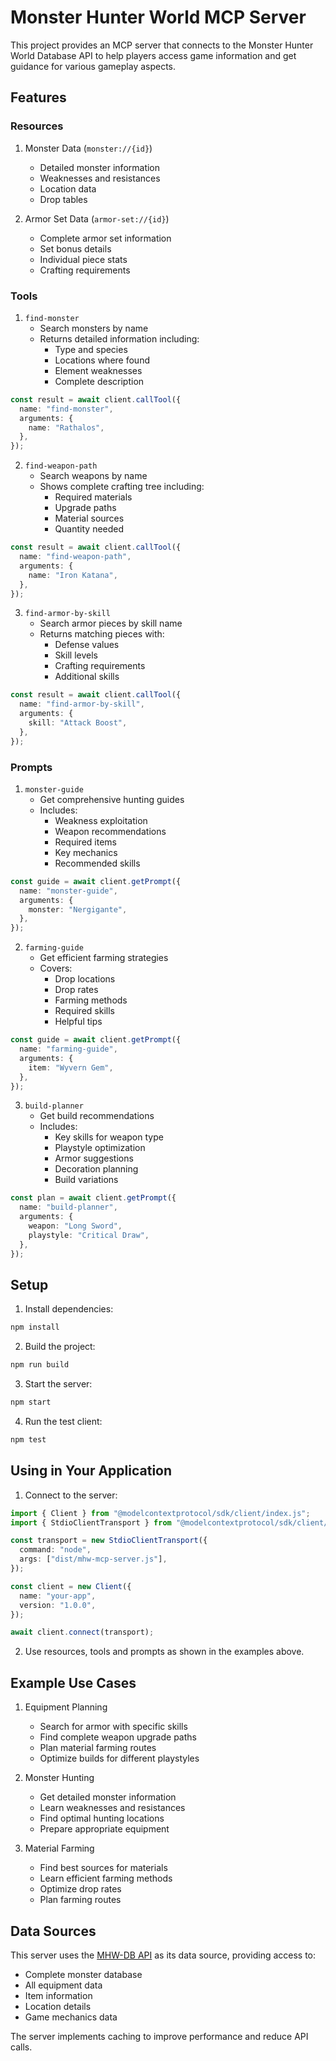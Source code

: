 # Monster Hunter World MCP Server

This project provides an MCP server that connects to the Monster Hunter World Database API to help players access game information and get guidance for various gameplay aspects.

## Features

### Resources

1. Monster Data (`monster://{id}`)

   - Detailed monster information
   - Weaknesses and resistances
   - Location data
   - Drop tables

2. Armor Set Data (`armor-set://{id}`)
   - Complete armor set information
   - Set bonus details
   - Individual piece stats
   - Crafting requirements

### Tools

1. `find-monster`
   - Search monsters by name
   - Returns detailed information including:
     - Type and species
     - Locations where found
     - Element weaknesses
     - Complete description

```typescript
const result = await client.callTool({
  name: "find-monster",
  arguments: {
    name: "Rathalos",
  },
});
```

2. `find-weapon-path`
   - Search weapons by name
   - Shows complete crafting tree including:
     - Required materials
     - Upgrade paths
     - Material sources
     - Quantity needed

```typescript
const result = await client.callTool({
  name: "find-weapon-path",
  arguments: {
    name: "Iron Katana",
  },
});
```

3. `find-armor-by-skill`
   - Search armor pieces by skill name
   - Returns matching pieces with:
     - Defense values
     - Skill levels
     - Crafting requirements
     - Additional skills

```typescript
const result = await client.callTool({
  name: "find-armor-by-skill",
  arguments: {
    skill: "Attack Boost",
  },
});
```

### Prompts

1. `monster-guide`
   - Get comprehensive hunting guides
   - Includes:
     - Weakness exploitation
     - Weapon recommendations
     - Required items
     - Key mechanics
     - Recommended skills

```typescript
const guide = await client.getPrompt({
  name: "monster-guide",
  arguments: {
    monster: "Nergigante",
  },
});
```

2. `farming-guide`
   - Get efficient farming strategies
   - Covers:
     - Drop locations
     - Drop rates
     - Farming methods
     - Required skills
     - Helpful tips

```typescript
const guide = await client.getPrompt({
  name: "farming-guide",
  arguments: {
    item: "Wyvern Gem",
  },
});
```

3. `build-planner`
   - Get build recommendations
   - Includes:
     - Key skills for weapon type
     - Playstyle optimization
     - Armor suggestions
     - Decoration planning
     - Build variations

```typescript
const plan = await client.getPrompt({
  name: "build-planner",
  arguments: {
    weapon: "Long Sword",
    playstyle: "Critical Draw",
  },
});
```

## Setup

1. Install dependencies:

```bash
npm install
```

2. Build the project:

```bash
npm run build
```

3. Start the server:

```bash
npm start
```

4. Run the test client:

```bash
npm test
```

## Using in Your Application

1. Connect to the server:

```typescript
import { Client } from "@modelcontextprotocol/sdk/client/index.js";
import { StdioClientTransport } from "@modelcontextprotocol/sdk/client/stdio.js";

const transport = new StdioClientTransport({
  command: "node",
  args: ["dist/mhw-mcp-server.js"],
});

const client = new Client({
  name: "your-app",
  version: "1.0.0",
});

await client.connect(transport);
```

2. Use resources, tools and prompts as shown in the examples above.

## Example Use Cases

1. Equipment Planning

   - Search for armor with specific skills
   - Find complete weapon upgrade paths
   - Plan material farming routes
   - Optimize builds for different playstyles

2. Monster Hunting

   - Get detailed monster information
   - Learn weaknesses and resistances
   - Find optimal hunting locations
   - Prepare appropriate equipment

3. Material Farming
   - Find best sources for materials
   - Learn efficient farming methods
   - Optimize drop rates
   - Plan farming routes

## Data Sources

This server uses the [MHW-DB API](https://docs.mhw-db.com/) as its data source, providing access to:

- Complete monster database
- All equipment data
- Item information
- Location details
- Game mechanics data

The server implements caching to improve performance and reduce API calls.
